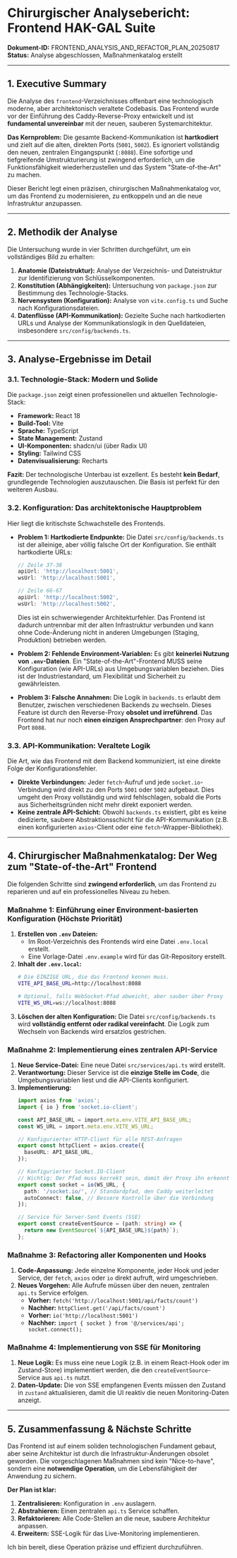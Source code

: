 # Chirurgischer Analysebericht: Frontend HAK-GAL Suite

**Dokument-ID:** FRONTEND_ANALYSIS_AND_REFACTOR_PLAN_20250817
**Status:** Analyse abgeschlossen, Maßnahmenkatalog erstellt

---

## 1. Executive Summary

Die Analyse des `frontend`-Verzeichnisses offenbart eine technologisch moderne, aber architektonisch veraltete Codebasis. Das Frontend wurde vor der Einführung des Caddy-Reverse-Proxy entwickelt und ist **fundamental unvereinbar** mit der neuen, sauberen Systemarchitektur.

**Das Kernproblem:** Die gesamte Backend-Kommunikation ist **hartkodiert** und zielt auf die alten, direkten Ports (`5001`, `5002`). Es ignoriert vollständig den neuen, zentralen Eingangspunkt (`:8088`). Eine sofortige und tiefgreifende Umstrukturierung ist zwingend erforderlich, um die Funktionsfähigkeit wiederherzustellen und das System "State-of-the-Art" zu machen.

Dieser Bericht legt einen präzisen, chirurgischen Maßnahmenkatalog vor, um das Frontend zu modernisieren, zu entkoppeln und an die neue Infrastruktur anzupassen.

---

## 2. Methodik der Analyse

Die Untersuchung wurde in vier Schritten durchgeführt, um ein vollständiges Bild zu erhalten:

1.  **Anatomie (Dateistruktur):** Analyse der Verzeichnis- und Dateistruktur zur Identifizierung von Schlüsselkomponenten.
2.  **Konstitution (Abhängigkeiten):** Untersuchung von `package.json` zur Bestimmung des Technologie-Stacks.
3.  **Nervensystem (Konfiguration):** Analyse von `vite.config.ts` und Suche nach Konfigurationsdateien.
4.  **Datenflüsse (API-Kommunikation):** Gezielte Suche nach hartkodierten URLs und Analyse der Kommunikationslogik in den Quelldateien, insbesondere `src/config/backends.ts`.

---

## 3. Analyse-Ergebnisse im Detail

### 3.1. Technologie-Stack: Modern und Solide

Die `package.json` zeigt einen professionellen und aktuellen Technologie-Stack:
*   **Framework:** React 18
*   **Build-Tool:** Vite
*   **Sprache:** TypeScript
*   **State Management:** Zustand
*   **UI-Komponenten:** shadcn/ui (über Radix UI)
*   **Styling:** Tailwind CSS
*   **Datenvisualisierung:** Recharts

**Fazit:** Der technologische Unterbau ist exzellent. Es besteht **kein Bedarf**, grundlegende Technologien auszutauschen. Die Basis ist perfekt für den weiteren Ausbau.

### 3.2. Konfiguration: Das architektonische Hauptproblem

Hier liegt die kritischste Schwachstelle des Frontends.

*   **Problem 1: Hartkodierte Endpunkte:** Die Datei `src/config/backends.ts` ist der alleinige, aber völlig falsche Ort der Konfiguration. Sie enthält hartkodierte URLs:
    ```typescript
    // Zeile 37-38
    apiUrl: 'http://localhost:5001',
    wsUrl: 'http://localhost:5001',

    // Zeile 66-67
    apiUrl: 'http://localhost:5002',
    wsUrl: 'http://localhost:5002',
    ```
    Dies ist ein schwerwiegender Architekturfehler. Das Frontend ist dadurch untrennbar mit der alten Infrastruktur verbunden und kann ohne Code-Änderung nicht in anderen Umgebungen (Staging, Produktion) betrieben werden.

*   **Problem 2: Fehlende Environment-Variablen:** Es gibt **keinerlei Nutzung von `.env`-Dateien**. Ein "State-of-the-Art"-Frontend MUSS seine Konfiguration (wie API-URLs) aus Umgebungsvariablen beziehen. Dies ist der Industriestandard, um Flexibilität und Sicherheit zu gewährleisten.

*   **Problem 3: Falsche Annahmen:** Die Logik in `backends.ts` erlaubt dem Benutzer, zwischen verschiedenen Backends zu wechseln. Dieses Feature ist durch den Reverse-Proxy **obsolet und irreführend**. Das Frontend hat nur noch **einen einzigen Ansprechpartner**: den Proxy auf Port `8088`.

### 3.3. API-Kommunikation: Veraltete Logik

Die Art, wie das Frontend mit dem Backend kommuniziert, ist eine direkte Folge der Konfigurationsfehler.

*   **Direkte Verbindungen:** Jeder `fetch`-Aufruf und jede `socket.io`-Verbindung wird direkt zu den Ports `5001` oder `5002` aufgebaut. Dies umgeht den Proxy vollständig und wird fehlschlagen, sobald die Ports aus Sicherheitsgründen nicht mehr direkt exponiert werden.
*   **Keine zentrale API-Schicht:** Obwohl `backends.ts` existiert, gibt es keine dedizierte, saubere Abstraktionsschicht für die API-Kommunikation (z.B. einen konfigurierten `axios`-Client oder eine `fetch`-Wrapper-Bibliothek).

---

## 4. Chirurgischer Maßnahmenkatalog: Der Weg zum "State-of-the-Art" Frontend

Die folgenden Schritte sind **zwingend erforderlich**, um das Frontend zu reparieren und auf ein professionelles Niveau zu heben.

### **Maßnahme 1: Einführung einer Environment-basierten Konfiguration (Höchste Priorität)**

1.  **Erstellen von `.env` Dateien:**
    *   Im Root-Verzeichnis des Frontends wird eine Datei `.env.local` erstellt.
    *   Eine Vorlage-Datei `.env.example` wird für das Git-Repository erstellt.
2.  **Inhalt der `.env.local`:**
    ```bash
    # Die EINZIGE URL, die das Frontend kennen muss.
    VITE_API_BASE_URL=http://localhost:8088

    # Optional, falls WebSocket-Pfad abweicht, aber sauber über Proxy
    VITE_WS_URL=ws://localhost:8088
    ```
3.  **Löschen der alten Konfiguration:** Die Datei `src/config/backends.ts` wird **vollständig entfernt oder radikal vereinfacht**. Die Logik zum Wechseln von Backends wird ersatzlos gestrichen.

### **Maßnahme 2: Implementierung eines zentralen API-Service**

1.  **Neue Service-Datei:** Eine neue Datei `src/services/api.ts` wird erstellt.
2.  **Verantwortung:** Dieser Service ist die **einzige Stelle im Code**, die Umgebungsvariablen liest und die API-Clients konfiguriert.
3.  **Implementierung:**
    ```typescript
    import axios from 'axios';
    import { io } from 'socket.io-client';

    const API_BASE_URL = import.meta.env.VITE_API_BASE_URL;
    const WS_URL = import.meta.env.VITE_WS_URL;

    // Konfigurierter HTTP-Client für alle REST-Anfragen
    export const httpClient = axios.create({
      baseURL: API_BASE_URL,
    });

    // Konfigurierter Socket.IO-Client
    // Wichtig: Der Pfad muss korrekt sein, damit der Proxy ihn erkennt!
    export const socket = io(WS_URL, {
      path: '/socket.io/', // Standardpfad, den Caddy weiterleitet
      autoConnect: false, // Bessere Kontrolle über die Verbindung
    });

    // Service für Server-Sent Events (SSE)
    export const createEventSource = (path: string) => {
      return new EventSource(`${API_BASE_URL}${path}`);
    };
    ```

### **Maßnahme 3: Refactoring aller Komponenten und Hooks**

1.  **Code-Anpassung:** Jede einzelne Komponente, jeder Hook und jeder Service, der `fetch`, `axios` oder `io` direkt aufruft, wird umgeschrieben.
2.  **Neues Vorgehen:** Alle Aufrufe müssen über den neuen, zentralen `api.ts` Service erfolgen.
    *   **Vorher:** `fetch('http://localhost:5001/api/facts/count')`
    *   **Nachher:** `httpClient.get('/api/facts/count')`
    *   **Vorher:** `io('http://localhost:5001')`
    *   **Nachher:** `import { socket } from '@/services/api'; socket.connect();`

### **Maßnahme 4: Implementierung von SSE für Monitoring**

1.  **Neue Logik:** Es muss eine neue Logik (z.B. in einem React-Hook oder im Zustand-Store) implementiert werden, die den `createEventSource`-Service aus `api.ts` nutzt.
2.  **Daten-Update:** Die von SSE empfangenen Events müssen den Zustand in `zustand` aktualisieren, damit die UI reaktiv die neuen Monitoring-Daten anzeigt.

---

## 5. Zusammenfassung & Nächste Schritte

Das Frontend ist auf einem soliden technologischen Fundament gebaut, aber seine Architektur ist durch die Infrastruktur-Änderungen obsolet geworden. Die vorgeschlagenen Maßnahmen sind kein "Nice-to-have", sondern eine **notwendige Operation**, um die Lebensfähigkeit der Anwendung zu sichern.

**Der Plan ist klar:**
1.  **Zentralisieren:** Konfiguration in `.env` auslagern.
2.  **Abstrahieren:** Einen zentralen `api.ts` Service schaffen.
3.  **Refaktorieren:** Alle Code-Stellen an die neue, saubere Architektur anpassen.
4.  **Erweitern:** SSE-Logik für das Live-Monitoring implementieren.

Ich bin bereit, diese Operation präzise und effizient durchzuführen.
